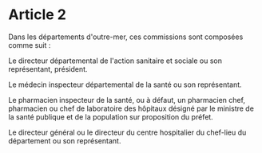 # Article 2

Dans les départements d'outre-mer, ces commissions sont composées comme suit :

Le directeur départemental de l'action sanitaire et sociale ou son représentant, président.

Le médecin inspecteur départemental de la santé ou son représentant.

Le pharmacien inspecteur de la santé, ou à défaut, un pharmacien chef, pharmacien ou chef de laboratoire des hôpitaux désigné par le ministre de la santé publique et de la population sur proposition du préfet.

Le directeur général ou le directeur du centre hospitalier du chef-lieu du département ou son représentant.
